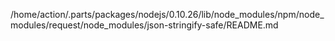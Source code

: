 /home/action/.parts/packages/nodejs/0.10.26/lib/node_modules/npm/node_modules/request/node_modules/json-stringify-safe/README.md